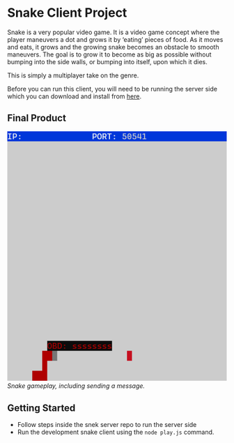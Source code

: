 # Snake Client Project

Snake is a very popular video game. It is a video game concept where the player maneuvers a dot and grows it by ‘eating’ pieces of food. As it moves and eats, it grows and the growing snake becomes an obstacle to smooth maneuvers. The goal is to grow it to become as big as possible without bumping into the side walls, or bumping into itself, upon which it dies.

This is simply a multiplayer take on the genre.

Before you can run this client, you will need to be running the server side which you can download and install from [here](https://github.com/lighthouse-labs/snek-multiplayer).

## Final Product

!["Snake gameplay including sending a message"](snek-gameplay.png)
*Snake gameplay, including sending a message.*

## Getting Started

- Follow steps inside the snek server repo to run the server side
- Run the development snake client using the `node play.js` command.